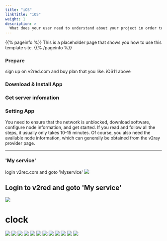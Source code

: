 ```yaml
---
title: "iOS"
linkTitle: "iOS"
weight: 1
description: >
  What does your user need to understand about your project in order to use it - or potentially contribute to it? 
---
```


{{% pageinfo %}}
This is a placeholder page that shows you how to use this template site.
{{% /pageinfo %}}


### Prepare
sign up on v2red.com and buy plan that you like.
iOS11 above

### Download & Install App
### Get server infomation
### Setting App





You need to ensure that the network is unblocked, download software, configure node information, and get started.
If you read and follow all the steps, it usually only takes 10-15 minutes.
Of course, you also need the available node information, which can generally be obtained from the v2ray provider page.

-----

### 'My service'
login v2rec.com and goto 'Myservice'
![](/img/v2red-ios-01.png)

## Login to v2red and goto 'My service'
![](/img/v2red-ios-02.png)

# clock
![](/img/v2red-ios-03.png)
![](/img/v2red-ios-04.png)
![](/img/v2red-ios-05.png)
![](/img/v2red-ios-06.png)
![](/img/v2red-ios-07.png)
![](/img/v2red-ios-08.png)
![](/img/v2red-ios-09.png)
![](/img/v2red-ios-10.png)
![](/img/v2red-ios-11.png)
![](/img/v2red-ios-12.png)
![](/img/v2red-ios-13.png)
![](/img/v2red-ios-14.png)






